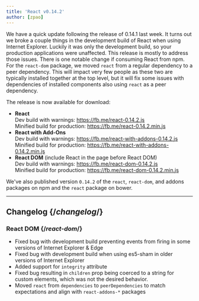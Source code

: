 ```yaml
---
title: 'React v0.14.2'
author: [zpao]
---
```


We have a quick update following the release of 0.14.1 last week. It turns out we broke a couple things in the development build of React when using Internet Explorer. Luckily it was only the development build, so your production applications were unaffected. This release is mostly to address those issues. There is one notable change if consuming React from npm. For the `react-dom` package, we moved `react` from a regular dependency to a peer dependency. This will impact very few people as these two are typically installed together at the top level, but it will fix some issues with dependencies of installed components also using `react` as a peer dependency.

The release is now available for download:

- **React**  
  Dev build with warnings: https://fb.me/react-0.14.2.js  
  Minified build for production: https://fb.me/react-0.14.2.min.js
- **React with Add-Ons**  
  Dev build with warnings: https://fb.me/react-with-addons-0.14.2.js  
  Minified build for production: https://fb.me/react-with-addons-0.14.2.min.js
- **React DOM** (include React in the page before React DOM)  
  Dev build with warnings: https://fb.me/react-dom-0.14.2.js  
  Minified build for production: https://fb.me/react-dom-0.14.2.min.js

We've also published version `0.14.2` of the `react`, `react-dom`, and addons packages on npm and the `react` package on bower.

---

## Changelog {/*changelog*/}

### React DOM {/*react-dom*/}

- Fixed bug with development build preventing events from firing in some versions of Internet Explorer & Edge
- Fixed bug with development build when using es5-sham in older versions of Internet Explorer
- Added support for `integrity` attribute
- Fixed bug resulting in `children` prop being coerced to a string for custom elements, which was not the desired behavior.
- Moved `react` from `dependencies` to `peerDependencies` to match expectations and align with `react-addons-*` packages
